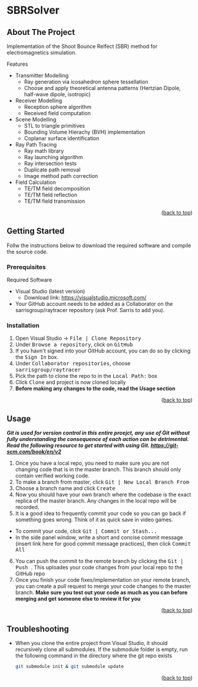<a name="readme-top"></a>

# SBRSolver

<!-- ABOUT THE PROJECT -->
## About The Project

Implementation of the Shoot Bounce Relfect (SBR) method for electromagnetics simulation.

Features
* Transmitter Modelling
  - Ray generation via icosahedron sphere tessellation
  - Choose and apply theoretical antenna patterns (Hertzian Dipole, half-wave dipole, isotropic)
* Receiver Modelling
  - Reception sphere algorithm
  - Received field computation
* Scene Modelling
  - STL to triangle primitives
  - Bounding Volume Hierachy (BVH) implementation
  - Coplanar surface identification
* Ray Path Tracing
  - Ray math library
  - Ray launching algorithm
  - Ray intersection tests
  - Duplicate path removal
  - Image method path correction
* Field Calculation
  - TE/TM field decomposition
  - TE/TM field reflection
  - TE/TM field transmission

<p align="right">(<a href="#readme-top">back to top</a>)</p>

<!-- GETTING STARTED -->
## Getting Started
Follw the instructions below to download the required software and compile the source code. 

### Prerequisites
Required Software
* Visual Studio (latest version)
  - Download link: https://visualstudio.microsoft.com/
* Your GitHub account needs to be added as a Collaborator on the sarrisgroup/raytracer repository (ask Prof. Sarris to add you).

### Installation
1. Open Visual Studio &rarr; <kbd>File | Clone Repository </kbd>
2. Under <kbd>Browse a repository</kbd>, click on <kbd>GitHub</kbd>
3. If you havn't signed into your GitHub account, you can do so by clicking the <kbd>Sign In</kbd> box.
4. Under <kbd>Collaborator repositories</kbd>, choose <kbd>sarrisgroup/raytracer</kbd>
5. Pick the path to clone the repo to in the <kbd>Local Path:</kbd> box
6. Click <kbd>Clone</kbd> and project is now cloned locally
7. **Before making any changes to the code, read the Usage section**

<p align="right">(<a href="#readme-top">back to top</a>)</p>

<!-- USAGE EXAMPLES -->
## Usage

**_Git is used for version control in this entire proejct, any use of Git without fully understanding the consequence of each action can be detrimental. Read the following resource to get started with using Git. https://git-scm.com/book/en/v2_**

1. Once you have a local repo, you need to make sure you are not changing code that is in the master branch. This branch should only contain verified working code.
2. To make a branch from master, click <kbd>Git | New Local Branch From</kbd>
3. Choose a branch name and click <kbd>Create</kbd>
4. Now you should have your own branch where the codebase is the exact replica of the master branch. Any changes in the local repo will be recorded. 
5. It is a good idea to frequently commit your code so you can go back if something goes wrong. Think of it as quick save in video games.
  - To commit your code, click <kbd>Git | Commit or Stash...</kbd>
  - In the side panel window, write a short and concise commit message (insert link here for good commit message practices), then click <kbd>Commit All</kbd>
6. You can push the commit to the remote branch by clicking the <kbd> Git | Push </kbd>. This uploades your code changes from your local repo to the GitHub repo
7. Once you finish your code fixes/implementation on your remote branch, you can create a pull request to merge your code changes to the master branch. **Make sure you test out your code as much as you can before merging and get someone else to review it for you**

<p align="right">(<a href="#readme-top">back to top</a>)</p>

<!-- TROUBLESHOOTING -->
## Troubleshooting

* When you clone the entire project from Visual Studio, it should recursively clone all submodules. If the submodule folder is empty, run the following command in the directory where the git repo exists
   ```sh
   git submodule init & git submodule update
   ```
<p align="right">(<a href="#readme-top">back to top</a>)</p>


